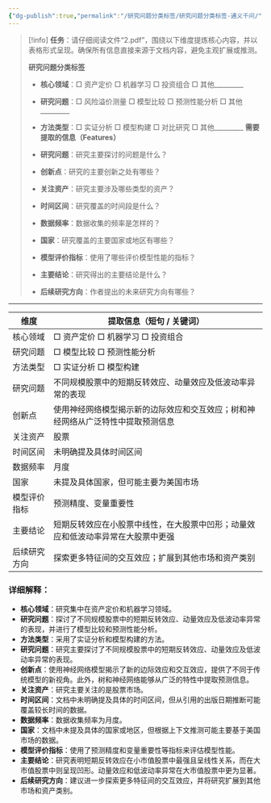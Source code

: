 ```yaml
---
{"dg-publish":true,"permalink":"/研究问题分类标签/研究问题分类标签-通义千问/","dgPassFrontmatter":true,"created":"2025-06-15T22:07:21.572+08:00"}
---
```



> [!info]
> **任务**：请仔细阅读文件“2.pdf”，围绕以下维度提炼核心内容，并以表格形式呈现。确保所有信息直接来源于文档内容，避免主观扩展或推测。
> 
> **研究问题分类标签**
> 
> - **核心领域**：□ 资产定价 □ 机器学习 □ 投资组合 □ 其他_________
> - **研究问题**：□ 风险溢价测量 □ 模型比较 □ 预测性能分析 □ 其他_________
> - **方法类型**：□ 实证分析 □ 模型构建 □ 对比研究 □ 其他_________
> **需要提取的信息（Features）**
> 
> - **研究问题**：研究主要探讨的问题是什么？
> - **创新点**：研究的主要创新之处有哪些？
> - **关注资产**：研究主要涉及哪些类型的资产？
> - **时间区间**：研究覆盖的时间段是什么？
> - **数据频率**：数据收集的频率是怎样的？
> - **国家**：研究覆盖的主要国家或地区有哪些？
> - **模型评价指标**：使用了哪些评价模型性能的指标？
> - **主要结论**：研究得出的主要结论是什么？
> - **后续研究方向**：作者提出的未来研究方向有哪些？


---

| 维度     | 提取信息（短句 / 关键词）                           |
| ------ | ---------------------------------------- |
| 核心领域   | □ 资产定价 □ 机器学习 □ 投资组合                     |
| 研究问题   | □ 模型比较 □ 预测性能分析                          |
| 方法类型   | □ 实证分析 □ 模型构建                            |
| 研究问题   | 不同规模股票中的短期反转效应、动量效应及低波动率异常的表现            |
| 创新点    | 使用神经网络模型揭示新的边际效应和交互效应；树和神经网络从广泛特性中提取预测信息 |
| 关注资产   | 股票                                       |
| 时间区间   | 未明确提及具体时间区间                              |
| 数据频率   | 月度                                       |
| 国家     | 未提及具体国家，但可能主要为美国市场                       |
| 模型评价指标 | 预测精度、变量重要性                               |
| 主要结论   | 短期反转效应在小股票中线性，在大股票中凹形；动量效应和低波动率异常在大股票中更强 |
| 后续研究方向 | 探索更多特征间的交互效应；扩展到其他市场和资产类别                |

### 详细解释：

- **核心领域**：研究集中在资产定价和机器学习领域。
- **研究问题**：探讨了不同规模股票中的短期反转效应、动量效应及低波动率异常的表现，并进行了模型比较和预测性能分析。
- **方法类型**：采用了实证分析和模型构建的方法。
- **研究问题**：研究主要探讨了不同规模股票中的短期反转效应、动量效应及低波动率异常的表现。
- **创新点**：使用神经网络模型揭示了新的边际效应和交互效应，提供了不同于传统模型的新视角。此外，树和神经网络能够从广泛的特性中提取预测信息。
- **关注资产**：研究主要关注的是股票市场。
- **时间区间**：文档中未明确提及具体的时间区间，但从引用的出版日期推断可能覆盖较长时间的数据。
- **数据频率**：数据收集频率为月度。
- **国家**：文档中未提及具体的国家或地区，但根据上下文推测可能主要基于美国市场的数据。
- **模型评价指标**：使用了预测精度和变量重要性等指标来评估模型性能。
- **主要结论**：研究表明短期反转效应在小市值股票中最强且呈线性关系，而在大市值股票中则呈现凹形。动量效应和低波动率异常在大市值股票中更为显著。
- **后续研究方向**：建议进一步探索更多特征间的交互效应，并将研究扩展到其他市场和资产类别。